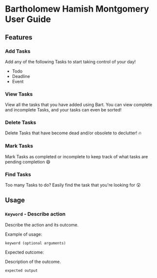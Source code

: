# Bartholomew Hamish Montgomery User Guide

## Features 

### Add Tasks

Add any of the following Tasks to start taking control of your day!

- Todo
- Deadline
- Event

### View Tasks

View all the tasks that you have added using Bart. You can view complete and incomplete Tasks, and your tasks can even be sorted!

### Delete Tasks

Delete Tasks that have become dead and/or obsolete to declutter! 🔥

### Mark Tasks

Mark Tasks as completed or incomplete to keep track of what tasks are pending completion 😄

### Find Tasks

Too many Tasks to do? Easily find the task that you're looking for 😲

## Usage

### `Keyword` - Describe action

Describe the action and its outcome.

Example of usage: 

`keyword (optional arguments)`

Expected outcome:

Description of the outcome.

```
expected output
```
